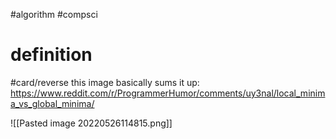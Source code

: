 #algorithm #compsci


# definition
#card/reverse 
this image basically sums it up: https://www.reddit.com/r/ProgrammerHumor/comments/uy3nal/local_minima_vs_global_minima/


![[Pasted image 20220526114815.png]]